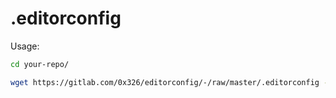 # .editorconfig

Usage:

```bash
cd your-repo/

wget https://gitlab.com/0x326/editorconfig/-/raw/master/.editorconfig -O .editorconfig
```
